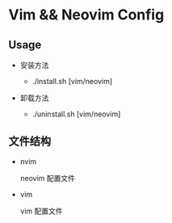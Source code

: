 # Vim && Neovim Config

## Usage

* 安装方法

  * ./install.sh [vim/neovim]

* 卸载方法

  * ./uninstall.sh [vim/neovim]


## 文件结构
  
  * nvim
  
    neovim 配置文件

  * vim

    vim 配置文件
